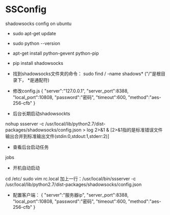 # SSConfig
shadowsocks config on ubuntu

 - sudo apt-get update

 - sudo python --version

 - apt-get install python-gevent python-pip

 - pip install shadowsocks

 - 找到shadowsocks文件夹的命令： sudo find / -name shadows* ("/"是根目录下， *是通配符)

 - 修改config.js
{
	"server":"127.0.0.1",
	"server_port":8388,
	"local_port":10808,
	"password":"密码",
	"timeout":600,
	"method":"aes-256-cfb"
}


 - 后台长期启动shadowsockts

 nohup ssserver -c /usr/local/lib/python2.7/dist-packages/shadowsocks/config.json > log 2>&1 & [2>&1指的是标准错误文件输出合并到标准输出文件(stdin:0,stdout:1,stderr:2)]

 - 查看后台启动任务

 jobs

 - 开机自动启动

 cd /etc/
 sudo vim rc.local
 加上一行：/usr/local/bin/ssserver -c /usr/local/lib/python2.7/dist-packages/shadowsocks/config.json

  

 - 配置客户端：
{
	"server":"服务器ip",
	"server_port":8388,
	"local_port":10808,
	"password":"密码",
	"timeout":600,
	"method":"aes-256-cfb"
}